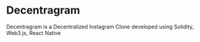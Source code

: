 # Decentragram
Decentragram is a Decentralized Instagram Clone developed using Solidity, Web3.js, React Native

